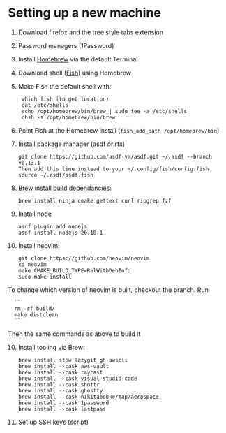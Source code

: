# Setting up a new machine 

1. Download firefox and the tree style tabs extension
2. Password managers (1Password)
3. Install [Homebrew](https://brew.sh/) via the default Terminal 
4. Download shell ([Fish](https://fishshell.com/)) using Homebrew
5. Make Fish the default shell with:
   ```
    which fish (to get location)
    cat /etc/shells
    echo /opt/homebrew/bin/brew | sudo tee -a /etc/shells
    chsh -s /opt/homebrew/bin/brew
   ```
7. Point Fish at the Homebrew install (`fish_add_path /opt/homebrew/bin`)
8. Install package manager (asdf or rtx)
    ```
    git clone https://github.com/asdf-vm/asdf.git ~/.asdf --branch v0.13.1
    Then add this line instead to your ~/.config/fish/config.fish
    source ~/.asdf/asdf.fish
    ```
9. Brew install build dependancies:
    ```
    brew install ninja cmake gettext curl ripgrep fzf
   ```

10. Install node
    ```
    asdf plugin add nodejs
    asdf install nodejs 20.18.1
    ```
9. Install neovim:
    ```
    git clone https://github.com/neovim/neovim
    cd neovim
    make CMAKE_BUILD_TYPE=RelWithDebInfo
    sudo make install
    ```

To change which version of neovim is built, checkout the branch. Run

      ```
      rm -rf build/
      make distclean
      ```
   Then the same commands as above to build it 

10. Install tooling via Brew:
    ```
    brew install stow lazygit gh awscli
    brew install --cask aws-vault
    brew install --cask raycast
    brew install --cask visual-studio-code
    brew install --cask shottr
    brew install --cask ghostty
    brew install --cask nikitabobko/tap/aerospace
    brew install --cask 1password
    brew install --cask lastpass
    ```
11. Set up SSH keys ([script](https://github.com/josh-jacobsen/init/blob/main/setup_github_ssh.fish)) 


